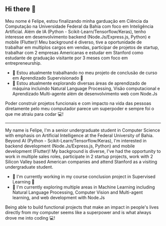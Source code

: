 ## Hi there 👋

Meu nome é Felipe, estou finalizando minha garduação em Ciência da Computação na Universidade Federal da Bahia com foco em Inteligência Artificial. Além de IA (Python - Scikit-Learn/Tensorflow/Keras), tenho interesse em desenvolvimento backend (Node.Js/Express.js, Python) e mobile (Flutter)! Meu background é diverso, tive a oportunidade de trabalhar em multiplos cargos em vendas, participar de projetos de startup, trabalhar com 2 empresas Americanas e estudar em Stanford como estudante de graduação visitante por 3 meses com foco em entrepreneurship.

- 🔭 Estou atualmente trabalhando no meu projeto de conclusão de curso em Aprendizado Supervisionado 🤖
- 🌱 Estou atualmente explorando diversas áreas de aprendizado de máquina incluindo Natural Language Processing, Visão computacional e Aprendizado Multi-agente além de desenvolvimento web com Node.Js

Poder construir projetos funcionais e com impacto na vida das pessoas diretamente pelo meu computador parece um superpoder e sempre foi o que me atraiu para codar 💻! 

-----

My name is Felipe, I'm a senior undergraduate student in Computer Science with emphasis on Artificial Intelligence at the Federal University of Bahia. Beyond AI (Python - Scikit-Learn/Tensorflow/Keras), I'm interested in backend development (Node.Js/Express.js, Python) and mobile development (Flutter)! My background is diverse, I've had the opportunity to work in multiple sales roles, participate in 2 startup projects, work with 2 Silicon Valley based American companies and attend Stanford as a visiting undergraduate student.

- 🔭 I'm currently working in my course conclusion project in Supervised Learning 🤖
- 🌱 I'm currently exploring multiple areas in Machine Learning including Natural Language Processing, Computer Vision and Multi-agent learning, and web development with Node.Js

Being able to build functional projects that make an impact in people's lives directly from my computer seems like a superpower and is what always drove me into coding 💻! 
<!--
**FelipeCGoes/felipecgoes** is a ✨ _special_ ✨ repository because its `README.md` (this file) appears on your GitHub profile.

Here are some ideas to get you started:

- 🔭 I’m currently working on ...
- 🌱 I’m currently learning ...
- 👯 I’m looking to collaborate on ...
- 🤔 I’m looking for help with ...
- 💬 Ask me about ...
- 📫 How to reach me: ...
- 😄 Pronouns: ...
- ⚡ Fun fact: ...
-->
